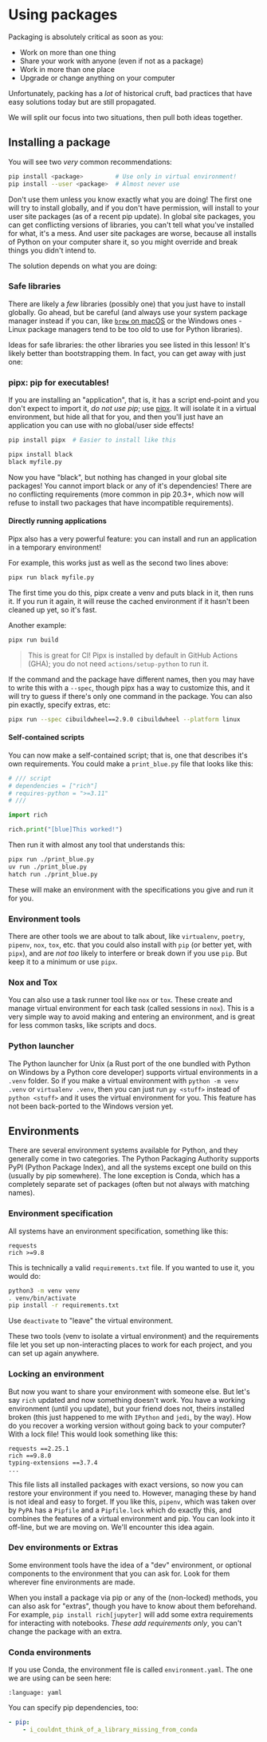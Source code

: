 # Using packages

Packaging is absolutely critical as soon as you:

- Work on more than one thing
- Share your work with anyone (even if not as a package)
- Work in more than one place
- Upgrade or change anything on your computer

Unfortunately, packing has a _lot_ of historical cruft, bad practices that have
easy solutions today but are still propagated.

We will split our focus into two situations, then pull both ideas together.

## Installing a package

You will see two _very_ common recommendations:

```bash
pip install <package>         # Use only in virtual environment!
pip install --user <package>  # Almost never use
```

Don't use them unless you know exactly what you are doing! The first one will
try to install globally, and if you don't have permission, will install to your
user site packages (as of a recent pip update). In global site packages, you can
get conflicting versions of libraries, you can't tell what you've installed for
what, it's a mess. And user site packages are worse, because all installs of
Python on your computer share it, so you might override and break things you
didn't intend to.

The solution depends on what you are doing:

### Safe libraries

There are likely a _few_ libraries (possibly one) that you just have to install
globally. Go ahead, but be careful (and always use your system package manager
instead if you can, like [`brew` on macOS](https://brew.sh) or the Windows
ones - Linux package managers tend to be too old to use for Python libraries).

Ideas for safe libraries: the other libraries you see listed in this lesson!
It's likely better than bootstrapping them. In fact, you can get away with just
one:

### pipx: pip for executables!

If you are installing an "application", that is, it has a script end-point and
you don't expect to import it, _do not use pip_; use
[pipx](https://pypa.github.io/pipx/). It will isolate it in a virtual
environment, but hide all that for you, and then you'll just have an application
you can use with no global/user side effects!

```bash
pip install pipx  # Easier to install like this

pipx install black
black myfile.py
```

Now you have "black", but nothing has changed in your global site packages! You
cannot import black or any of it's dependencies! There are no conflicting
requirements (more common in pip 20.3+, which now will refuse to install two
packages that have incompatible requirements).

#### Directly running applications

Pipx also has a very powerful feature: you can install and run an application in
a temporary environment!

For example, this works just as well as the second two lines above:

```bash
pipx run black myfile.py
```

The first time you do this, pipx create a venv and puts black in it, then runs
it. If you run it again, it will reuse the cached environment if it hasn't been
cleaned up yet, so it's fast.

Another example:

```bash
pipx run build
```

> This is great for CI! Pipx is installed by default in GitHub Actions (GHA);
> you do not need `actions/setup-python` to run it.

If the command and the package have different names, then you may have to write
this with a `--spec`, though pipx has a way to customize this, and it will try
to guess if there's only one command in the package. You can also pin exactly,
specify extras, etc:

```bash
pipx run --spec cibuildwheel==2.9.0 cibuildwheel --platform linux
```

#### Self-contained scripts

You can now make a self-contained script; that is, one that describes it's own
requirements. You could make a `print_blue.py` file that looks like this:

```python
# /// script
# dependencies = ["rich"]
# requires-python = ">=3.11"
# ///

import rich

rich.print("[blue]This worked!")
```

Then run it with almost any tool that understands this:

```bash
pipx run ./print_blue.py
uv run ./print_blue.py
hatch run ./print_blue.py
```

These will make an environment with the specifications you give and run it for
you.

### Environment tools

There are other tools we are about to talk about, like `virtualenv`, `poetry`,
`pipenv`, `nox`, `tox`, etc. that you could also install with `pip` (or better
yet, with `pipx`), and are _not too_ likely to interfere or break down if you
use `pip`. But keep it to a minimum or use `pipx`.

### Nox and Tox

You can also use a task runner tool like `nox` or `tox`. These create and manage
virtual environment for each task (called sessions in `nox`). This is a very
simple way to avoid making and entering an environment, and is great for less
common tasks, like scripts and docs.

### Python launcher

The Python launcher for Unix (a Rust port of the one bundled with Python on
Windows by a Python core developer) supports virtual environments in a `.venv`
folder. So if you make a virtual environment with `python -m venv .venv` or
`virtualenv .venv`, then you can just run `py <stuff>` instead of
`python <stuff>` and it uses the virtual environment for you. This feature has
not been back-ported to the Windows version yet.

## Environments

There are several environment systems available for Python, and they generally
come in two categories. The Python Packaging Authority supports PyPI (Python
Package Index), and all the systems except one build on this (usually by pip
somewhere). The lone exception is Conda, which has a completely separate set of
packages (often but not always with matching names).

### Environment specification

All systems have an environment specification, something like this:

```
requests
rich >=9.8
```

This is technically a valid `requirements.txt` file. If you wanted to use it,
you would do:

```bash
python3 -m venv venv
. venv/bin/activate
pip install -r requirements.txt
```

Use `deactivate` to "leave" the virtual environment.

These two tools (venv to isolate a virtual environment) and the requirements
file let you set up non-interacting places to work for each project, and you can
set up again anywhere.

### Locking an environment

But now you want to share your environment with someone else. But let's say
`rich` updated and now something doesn't work. You have a working environment
(until you update), but your friend does not, theirs installed broken (this just
happened to me with `IPython` and `jedi`, by the way). How do you recover a
working version without going back to your computer? With a lock file! This
would look something like this:

```
requests ==2.25.1
rich ==9.8.0
typing-extensions ==3.7.4
...
```

This file lists all installed packages with exact versions, so now you can
restore your environment if you need to. However, managing these by hand is not
ideal and easy to forget. If you like this, `pipenv`, which was taken over by
`PyPA` has a `Pipfile` and a `Pipfile.lock` which do exactly this, and combines
the features of a virtual environment and pip. You can look into it off-line,
but we are moving on. We'll encounter this idea again.

### Dev environments or Extras

Some environment tools have the idea of a "dev" environment, or optional
components to the environment that you can ask for. Look for them wherever fine
environments are made.

When you install a package via pip or any of the (non-locked) methods, you can
also ask for "extras", though you have to know about them beforehand. For
example, `pip install rich[jupyter]` will add some extra requirements for
interacting with notebooks. _These add requirements only_, you can't change the
package with an extra.

### Conda environments

If you use Conda, the environment file is called `environment.yaml`. The one we
are using can be seen here:

```{literalinclude} ../../environment.yml
:language: yaml
```

You can specify pip dependencies, too:

```yaml
- pip:
    - i_couldnt_think_of_a_library_missing_from_conda
```
